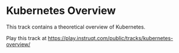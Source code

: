 # Kubernetes Overview

This track contains a theoretical overview of Kubernetes.

Play this track at https://play.instruqt.com/public/tracks/kubernetes-overview/
